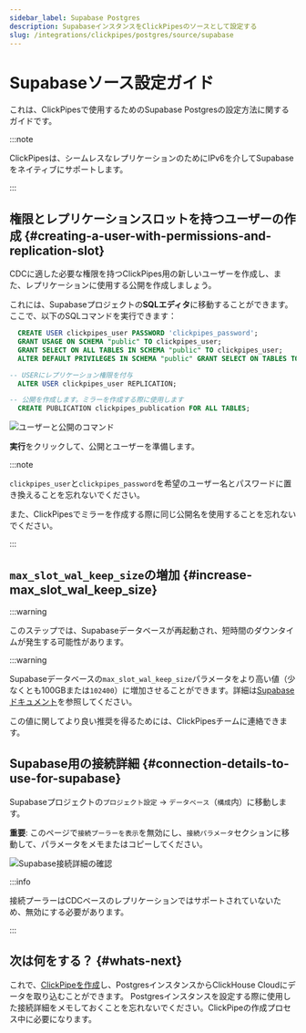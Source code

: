 ```yaml
---
sidebar_label: Supabase Postgres
description: SupabaseインスタンスをClickPipesのソースとして設定する
slug: /integrations/clickpipes/postgres/source/supabase
---
```


# Supabaseソース設定ガイド

これは、ClickPipesで使用するためのSupabase Postgresの設定方法に関するガイドです。

:::note

ClickPipesは、シームレスなレプリケーションのためにIPv6を介してSupabaseをネイティブにサポートします。

:::


## 権限とレプリケーションスロットを持つユーザーの作成 {#creating-a-user-with-permissions-and-replication-slot}

CDCに適した必要な権限を持つClickPipes用の新しいユーザーを作成し、また、レプリケーションに使用する公開を作成しましょう。

これには、Supabaseプロジェクトの**SQLエディタ**に移動することができます。
ここで、以下のSQLコマンドを実行できます：
```sql
  CREATE USER clickpipes_user PASSWORD 'clickpipes_password';
  GRANT USAGE ON SCHEMA "public" TO clickpipes_user;
  GRANT SELECT ON ALL TABLES IN SCHEMA "public" TO clickpipes_user;
  ALTER DEFAULT PRIVILEGES IN SCHEMA "public" GRANT SELECT ON TABLES TO clickpipes_user;

-- USERにレプリケーション権限を付与
  ALTER USER clickpipes_user REPLICATION;

-- 公開を作成します。ミラーを作成する際に使用します
  CREATE PUBLICATION clickpipes_publication FOR ALL TABLES;
```

![ユーザーと公開のコマンド](images/setup/supabase/supabase-commands.jpg)



**実行**をクリックして、公開とユーザーを準備します。

:::note

`clickpipes_user`と`clickpipes_password`を希望のユーザー名とパスワードに置き換えることを忘れないでください。

また、ClickPipesでミラーを作成する際に同じ公開名を使用することを忘れないでください。

:::


## `max_slot_wal_keep_size`の増加 {#increase-max_slot_wal_keep_size}


:::warning

このステップでは、Supabaseデータベースが再起動され、短時間のダウンタイムが発生する可能性があります。

:::warning

Supabaseデータベースの`max_slot_wal_keep_size`パラメータをより高い値（少なくとも100GBまたは`102400`）に増加させることができます。詳細は[Supabaseドキュメント](https://supabase.com/docs/guides/database/custom-postgres-config#cli-supported-parameters)を参照してください。

この値に関してより良い推奨を得るためには、ClickPipesチームに連絡できます。


## Supabase用の接続詳細 {#connection-details-to-use-for-supabase}

Supabaseプロジェクトの`プロジェクト設定` -> `データベース`（`構成`内）に移動します。

**重要**: このページで`接続プーラーを表示`を無効にし、`接続パラメータ`セクションに移動して、パラメータをメモまたはコピーしてください。

![Supabase接続詳細の確認](images/setup/supabase/supabase-connection-details.jpg)


:::info

接続プーラーはCDCベースのレプリケーションではサポートされていないため、無効にする必要があります。

:::


## 次は何をする？ {#whats-next}

これで、[ClickPipeを作成](../index.md)し、PostgresインスタンスからClickHouse Cloudにデータを取り込むことができます。
Postgresインスタンスを設定する際に使用した接続詳細をメモしておくことを忘れないでください。ClickPipeの作成プロセス中に必要になります。
